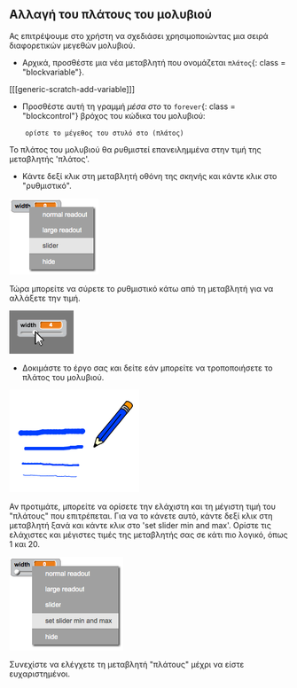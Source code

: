 ## Αλλαγή του πλάτους του μολυβιού

Ας επιτρέψουμε στο χρήστη να σχεδιάσει χρησιμοποιώντας μια σειρά διαφορετικών μεγεθών μολυβιού.

+ Αρχικά, προσθέστε μια νέα μεταβλητή που ονομάζεται `πλάτος`{: class = "blockvariable"}.

[[[generic-scratch-add-variable]]]

+ Προσθέστε αυτή τη γραμμή *μέσα στο* το `forever`{: class = "blockcontrol"} βρόχος του κώδικα του μολυβιού:

```blocks
    ορίστε το μέγεθος του στυλό στο (πλάτος)
```

Το πλάτος του μολυβιού θα ρυθμιστεί επανειλημμένα στην τιμή της μεταβλητής 'πλάτος'.

+ Κάντε δεξί κλικ στη μεταβλητή οθόνη της σκηνής και κάντε κλικ στο "ρυθμιστικό".

![screenshot](images/paint-slider.png)

Τώρα μπορείτε να σύρετε το ρυθμιστικό κάτω από τη μεταβλητή για να αλλάξετε την τιμή.

![screenshot](images/paint-slider-change.png)

+ Δοκιμάστε το έργο σας και δείτε εάν μπορείτε να τροποποιήσετε το πλάτος του μολυβιού.

![screenshot](images/paint-width-test.png)

Αν προτιμάτε, μπορείτε να ορίσετε την ελάχιστη και τη μέγιστη τιμή του "πλάτους" που επιτρέπεται. Για να το κάνετε αυτό, κάντε δεξί κλικ στη μεταβλητή ξανά και κάντε κλικ στο 'set slider min and max'. Ορίστε τις ελάχιστες και μέγιστες τιμές της μεταβλητής σας σε κάτι πιο λογικό, όπως 1 και 20.

![screenshot](images/paint-slider-max.png)

Συνεχίστε να ελέγχετε τη μεταβλητή "πλάτους" μέχρι να είστε ευχαριστημένοι.